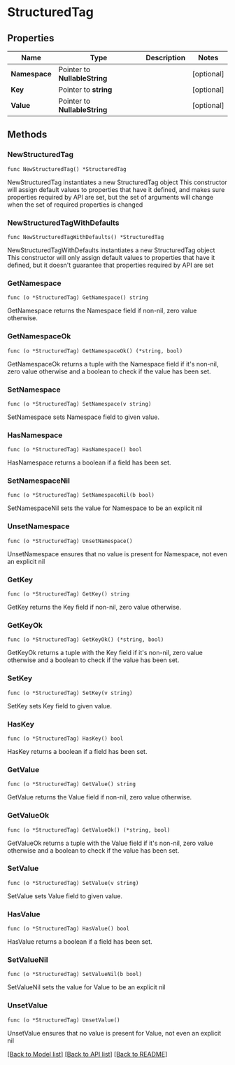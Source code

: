 # StructuredTag

## Properties

Name | Type | Description | Notes
------------ | ------------- | ------------- | -------------
**Namespace** | Pointer to **NullableString** |  | [optional] 
**Key** | Pointer to **string** |  | [optional] 
**Value** | Pointer to **NullableString** |  | [optional] 

## Methods

### NewStructuredTag

`func NewStructuredTag() *StructuredTag`

NewStructuredTag instantiates a new StructuredTag object
This constructor will assign default values to properties that have it defined,
and makes sure properties required by API are set, but the set of arguments
will change when the set of required properties is changed

### NewStructuredTagWithDefaults

`func NewStructuredTagWithDefaults() *StructuredTag`

NewStructuredTagWithDefaults instantiates a new StructuredTag object
This constructor will only assign default values to properties that have it defined,
but it doesn't guarantee that properties required by API are set

### GetNamespace

`func (o *StructuredTag) GetNamespace() string`

GetNamespace returns the Namespace field if non-nil, zero value otherwise.

### GetNamespaceOk

`func (o *StructuredTag) GetNamespaceOk() (*string, bool)`

GetNamespaceOk returns a tuple with the Namespace field if it's non-nil, zero value otherwise
and a boolean to check if the value has been set.

### SetNamespace

`func (o *StructuredTag) SetNamespace(v string)`

SetNamespace sets Namespace field to given value.

### HasNamespace

`func (o *StructuredTag) HasNamespace() bool`

HasNamespace returns a boolean if a field has been set.

### SetNamespaceNil

`func (o *StructuredTag) SetNamespaceNil(b bool)`

 SetNamespaceNil sets the value for Namespace to be an explicit nil

### UnsetNamespace
`func (o *StructuredTag) UnsetNamespace()`

UnsetNamespace ensures that no value is present for Namespace, not even an explicit nil
### GetKey

`func (o *StructuredTag) GetKey() string`

GetKey returns the Key field if non-nil, zero value otherwise.

### GetKeyOk

`func (o *StructuredTag) GetKeyOk() (*string, bool)`

GetKeyOk returns a tuple with the Key field if it's non-nil, zero value otherwise
and a boolean to check if the value has been set.

### SetKey

`func (o *StructuredTag) SetKey(v string)`

SetKey sets Key field to given value.

### HasKey

`func (o *StructuredTag) HasKey() bool`

HasKey returns a boolean if a field has been set.

### GetValue

`func (o *StructuredTag) GetValue() string`

GetValue returns the Value field if non-nil, zero value otherwise.

### GetValueOk

`func (o *StructuredTag) GetValueOk() (*string, bool)`

GetValueOk returns a tuple with the Value field if it's non-nil, zero value otherwise
and a boolean to check if the value has been set.

### SetValue

`func (o *StructuredTag) SetValue(v string)`

SetValue sets Value field to given value.

### HasValue

`func (o *StructuredTag) HasValue() bool`

HasValue returns a boolean if a field has been set.

### SetValueNil

`func (o *StructuredTag) SetValueNil(b bool)`

 SetValueNil sets the value for Value to be an explicit nil

### UnsetValue
`func (o *StructuredTag) UnsetValue()`

UnsetValue ensures that no value is present for Value, not even an explicit nil

[[Back to Model list]](../README.md#documentation-for-models) [[Back to API list]](../README.md#documentation-for-api-endpoints) [[Back to README]](../README.md)


